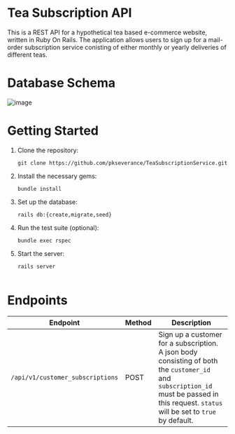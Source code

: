 # Tea Subscription API

This is a REST API for a hypothetical tea based e-commerce website, written in Ruby On Rails. The application allows users to sign up for a mail-order subscription service conisting of either monthly or yearly deliveries of different teas.

# Database Schema

![image](https://user-images.githubusercontent.com/78667757/233504518-3c40d8ae-0de7-4cee-83df-3423bb01b074.png)

# Getting Started

1. Clone the repository:
   ```
   git clone https://github.com/pkseverance/TeaSubscriptionService.git
   ```

2. Install the necessary gems:
   ```
   bundle install
   ```

3. Set up the database:
   ```
   rails db:{create,migrate,seed}
   ```  
   
4. Run the test suite (optional):
   ```
   bundle exec rspec
   ```

5. Start the server:
   ```
   rails server
   

# Endpoints

| Endpoint | Method | Description |
| -------- | ------ | ----------- |
| `/api/v1/customer_subscriptions` | POST | Sign up a customer for a subscription. A json body consisting of both the `customer_id` and `subscription_id` must be passed in this request. `status` will be set to `true` by default. |

